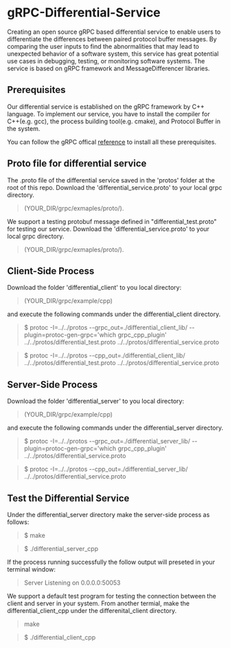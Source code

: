 # gRPC-Differential-Service

Creating an open source gRPC based differential service to enable users to differentiate the differences between paired protocol buffer messages. By comparing the user inputs to find the abnormalities that may lead to unexpected behavior of a software system, this service has great potential use cases in debugging, testing, or monitoring software systems. The service is based on gRPC framework and MessageDifferencer libraries. 

## Prerequisites
Our differential service is established on the gRPC framework by C++ language. To implement our service,  you have to install the compiler for C++(e.g. gcc), the process building tool(e.g. cmake), and Protocol Buffer in the system.

You can follow the gRPC offical [reference](https://github.com/grpc/grpc "reference") to install all these prerequisites.

## Proto file for differential service
The .proto file of the differential service saved in the 'protos' folder at the root of this repo. Download the 'differential_service.proto' to your local grpc directory.
>(YOUR_DIR/grpc/exmaples/proto/).

We support a testing protobuf message defined in "differential_test.proto" for testing our service. Download the 'differential_service.proto' to your local grpc directory.
>(YOUR_DIR/grpc/exmaples/proto/).


## Client-Side Process
Download the folder 'differential_client' to you local directory:

>(YOUR_DIR/grpc/example/cpp)

and execute the following commands under the differential_client directory.

> $ protoc -I=../../protos --grpc_out=./differential_client_lib/ --plugin=protoc-gen-grpc='which grpc_cpp_plugin' ../../protos/differential_test.proto ../../protos/differential_service.proto

> $ protoc -I=../../protos --cpp_out=./differential_client_lib/ ../../protos/differential_test.proto ../../protos/differential_service.proto

## Server-Side Process
Download the folder 'differential_server' to you local directory:

>(YOUR_DIR/grpc/example/cpp)

and execute the following commands under the differential_server directory.

> $ protoc -I=../../protos --grpc_out=./differential_server_lib/ --plugin=protoc-gen-grpc='which grpc_cpp_plugin' ../../protos/differential_service.proto

> $ protoc -I=../../protos --cpp_out=./differential_server_lib/ ../../protos/differential_service.proto

## Test the Differential Service
Under the differential_server directory make the server-side process as follows:

> $ make

> $ ./differential_server_cpp

If the process running successfully the follow output will preseted in your terminal window:

> Server Listening on 0.0.0.0:50053

We support a default test program for testing the connection between the client and server in your system. From another termial, make the differential_client_cpp under the differenital_client directory.

> make

> $ ./differential_client_cpp




